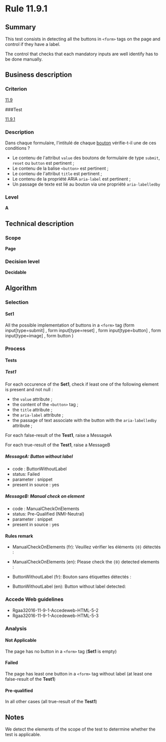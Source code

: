 # Rule 11.9.1

## Summary

This test consists in detecting all the buttons in `<form>` tags on the page and control if they have a label.

The control that checks that each mandatory inputs are well identify has to be done manually.

## Business description

### Criterion

[11.9](http://references.modernisation.gouv.fr/rgaa/criteres.html#crit-11-9)

###Test

[11.9.1](http://references.modernisation.gouv.fr/rgaa/criteres.html#test-11-9-1)

### Description

Dans chaque formulaire, l'intitul&eacute; de chaque <a href="http://references.modernisation.gouv.fr/rgaa/glossaire.html#bouton-formulaire">bouton</a> v&eacute;rifie-t-il une de ces conditions ? 
 
 *  Le contenu de l'attribut `value` des boutons de formulaire de type `submit`, `reset` ou `button` est pertinent ;
 *  Le contenu de la balise `<button>` est pertinent ;
 *  Le contenu de l'attribut `title` est pertinent ;
 *  Le contenu de la propri&eacute;t&eacute; ARIA `aria-label` est pertinent ;
 *  Un passage de texte est li&eacute; au bouton via une propri&eacute;t&eacute; `aria-labelledby`

### Level

**A**

## Technical description

### Scope

**Page**

### Decision level

**Decidable**

## Algorithm

### Selection

#### Set1

All the possible implementation of buttons in a `<form>` tag (form input[type=submit] , form input[type=reset] , form input[type=button] , form input[type=image] , form button  )

### Process

#### Tests

##### Test1

For each occurence of the **Set1**, check if least one of the following element is present and not null :
*  the `value` attribute ;
*  the content of the `<button>` tag ;
*  the `title` attribute ;
*  the `aria-label` attribute ;
*  the passage of text associate with the button with the `aria-labelledby` attribute ;

For each false-result of the **Test1**, raise a MessageA

For each true-result of the **Test1**, raise a MessageB

##### MessageA: Button without label

-   code : ButtonWithoutLabel
-   status: Failed
-   parameter : snippet
-   present in source : yes

##### MessageB: Manual check on element

-   code : ManualCheckOnElements
-   status: Pre-Qualified (NMI-Neutral)
-   parameter : snippet
-   present in source : yes

#### Rules remark

 * ManualCheckOnElements (fr): Veuillez v&eacute;rifier les &eacute;l&eacute;ments <code>{0}</code> d&eacute;tect&eacute;s :
 * ManualCheckOnElements (en): Please check the <code>{0}</code> detected elements :

 * ButtonWithoutLabel (fr): Bouton sans étiquettes d&eacute;tect&eacute;s :
 * ButtonWithoutLabel (en): Button without label detected:

### Accede Web guidelines

 * Rgaa32016-11-9-1-Accedeweb-HTML-5-2
 * Rgaa32016-11-9-1-Accedeweb-HTML-5-3

### Analysis

#### Not Applicable

The page has no button in a `<form>` tag (**Set1** is empty)

#### Failed

The page has least one button in a `<form>` tag without label (at least one false-result of the **Test1**)

#### Pre-qualified

In all other cases (all true-result of the **Test1**)

## Notes

We detect the elements of the scope of the test to determine whether the
test is applicable.
